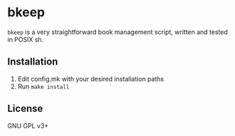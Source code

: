 # bkeep

`bkeep` is a very straightforward book management script, written and tested in
POSIX sh.

## Installation

1. Edit config.mk with your desired installation paths
2. Run `make install`

## License

GNU GPL v3+
